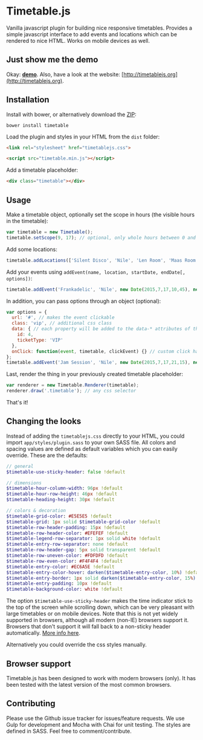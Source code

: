 # Timetable.js
Vanilla javascript plugin for building nice responsive timetables. Provides a simple javascript interface to add events and locations which can be rendered to nice HTML. Works on mobile devices as well.

## Just show me the demo
Okay: [**demo**](http://timetablejs.grible.co). Also, have a look at the website: [http://timetablejs.org](http://timetablejs.org).

## Installation
Install with bower, or alternatively download the [ZIP](https://github.com/Grible/timetable.js/archive/master.zip):

```
bower install timetable
```

Load the plugin and styles in your HTML from the `dist` folder:
```html
<link rel="stylesheet" href="timetablejs.css">

<script src="timetable.min.js"></script>
```
Add a timetable placeholder:
```html
<div class="timetable"></div>
```

## Usage
Make a timetable object, optionally set the scope in hours (the visible hours in the timetable):
```javascript
var timetable = new Timetable();
timetable.setScope(9, 17); // optional, only whole hours between 0 and 23
```
Add some locations:
```javascript
timetable.addLocations(['Silent Disco', 'Nile', 'Len Room', 'Maas Room']);
```
Add your events using `addEvent(name, location, startDate, endDate[, options])`:
```javascript
timetable.addEvent('Frankadelic', 'Nile', new Date(2015,7,17,10,45), new Date(2015,7,17,12,30));
```

In addition, you can pass options through an object (optional):
```javascript
var options = {
  url: '#', // makes the event clickable
  class: 'vip', // additional css class
  data: { // each property will be added to the data-* attributes of the DOM node for this event
    id: 4,
    ticketType: 'VIP'
  },
  onClick: function(event, timetable, clickEvent) {} // custom click handler, which is passed the event object and full timetable as context  
};
timetable.addEvent('Jam Session', 'Nile', new Date(2015,7,17,21,15), new Date(2015,7,17,23,30), options);
 ```

Last, render the thing in your previously created timetable placeholder:
```javascript
var renderer = new Timetable.Renderer(timetable);
renderer.draw('.timetable'); // any css selector
```
That's it!

## Changing the looks
Instead of adding the `timetablejs.css` directly to your HTML, you could import `app/styles/plugin.sass` to your own SASS file. All colors and spacing values are defined as default variables which you can easily override. These are the defaults:
```sass
// general
$timetable-use-sticky-header: false !default

// dimensions
$timetable-hour-column-width: 96px !default
$timetable-hour-row-height: 46px !default
$timetable-heading-height: 30px !default

// colors & decoration
$timetable-grid-color: #E5E5E5 !default
$timetable-grid: 1px solid $timetable-grid-color !default
$timetable-row-header-padding: 15px !default
$timetable-row-header-color: #EFEFEF !default
$timetable-legend-row-separator: 1px solid white !default
$timetable-entry-row-separator: none !default
$timetable-row-header-gap: 5px solid transparent !default
$timetable-row-uneven-color: #FDFDFD !default
$timetable-row-even-color: #F4F4F4 !default
$timetable-entry-color: #EC6A5E !default
$timetable-entry-color-hover: darken($timetable-entry-color, 10%) !default
$timetable-entry-border: 1px solid darken($timetable-entry-color, 15%) !default
$timetable-entry-padding: 10px !default
$timetable-background-color: white !default
```

The option `$timetable-use-sticky-header` makes the time indicator stick to the top of the screen while scrolling down, which can be very pleasant with large timetables or on mobile devices. Note that this is not yet widely supported in browsers, although all modern (non-IE) browsers support it. Browsers that don't support it will fall back to a non-sticky header automatically. [More info here](https://caniuse.com/#feat=css-sticky). 

Alternatively you could override the css styles manually.

## Browser support
Timetable.js has been designed to work with modern browsers (only). It has been tested with the latest version of the most common browsers.

## Contributing
Please use the Github issue tracker for issues/feature requests. We use Gulp for development and Mocha with Chai for unit testing. The styles are defined in SASS. Feel free to comment/contribute.
